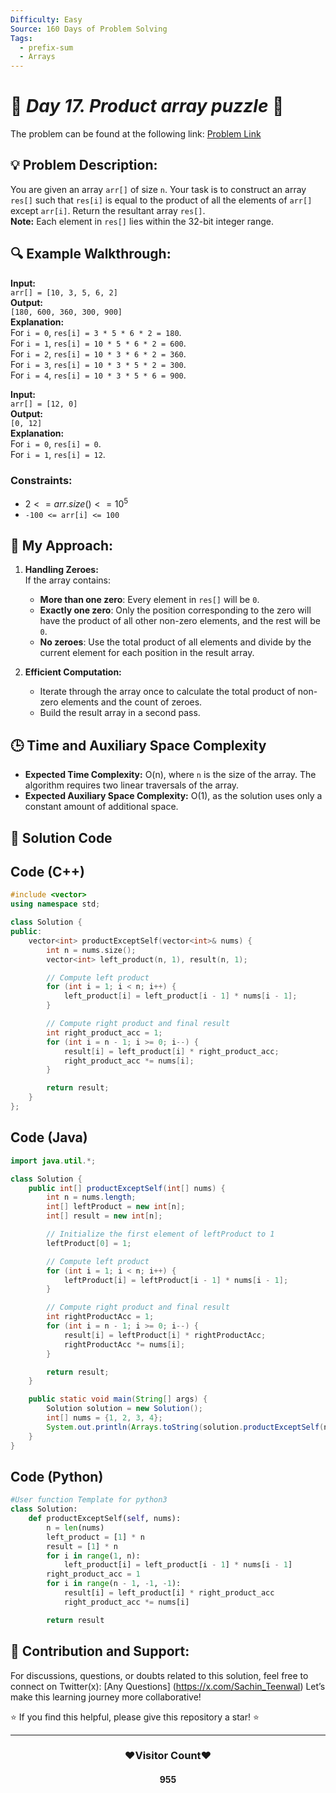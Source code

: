 ```yaml
---
Difficulty: Easy  
Source: 160 Days of Problem Solving  
Tags:
  - prefix-sum
  - Arrays
---
```


# 🚀 _Day 17. Product array puzzle_ 🧠


The problem can be found at the following link: [Problem Link](https://www.geeksforgeeks.org/batch/gfg-160-problems/track/prefix-sum-gfg-160/problem/product-array-puzzle4525)

## 💡 **Problem Description:**

You are given an array `arr[]` of size `n`. Your task is to construct an array `res[]` such that `res[i]` is equal to the product of all the elements of `arr[]` except `arr[i]`. Return the resultant array `res[]`.  
**Note:** Each element in `res[]` lies within the 32-bit integer range.

## 🔍 **Example Walkthrough:**

**Input:**  
`arr[] = [10, 3, 5, 6, 2]`  
**Output:**  
`[180, 600, 360, 300, 900]`  
**Explanation:**  
For `i = 0`, `res[i] = 3 * 5 * 6 * 2 = 180`.  
For `i = 1`, `res[i] = 10 * 5 * 6 * 2 = 600`.  
For `i = 2`, `res[i] = 10 * 3 * 6 * 2 = 360`.  
For `i = 3`, `res[i] = 10 * 3 * 5 * 2 = 300`.  
For `i = 4`, `res[i] = 10 * 3 * 5 * 6 = 900`.



**Input:**  
`arr[] = [12, 0]`  
**Output:**  
`[0, 12]`  
**Explanation:**  
For `i = 0`, `res[i] = 0`.  
For `i = 1`, `res[i] = 12`.



### Constraints:
- $`2 <= arr.size() <= 10^5`$
- `-100 <= arr[i] <= 100`



## 🎯 **My Approach:**

1. **Handling Zeroes:**  
   If the array contains:
   - **More than one zero**: Every element in `res[]` will be `0`.
   - **Exactly one zero**: Only the position corresponding to the zero will have the product of all other non-zero elements, and the rest will be `0`.
   - **No zeroes**: Use the total product of all elements and divide by the current element for each position in the result array.

2. **Efficient Computation:**  
   - Iterate through the array once to calculate the total product of non-zero elements and the count of zeroes.
   - Build the result array in a second pass.



## 🕒 **Time and Auxiliary Space Complexity** 

- **Expected Time Complexity:** O(n), where `n` is the size of the array. The algorithm requires two linear traversals of the array.
- **Expected Auxiliary Space Complexity:** O(1), as the solution uses only a constant amount of additional space.

## 📝 **Solution Code**

## Code (C++)

```cpp
#include <vector>
using namespace std;

class Solution {
public:
    vector<int> productExceptSelf(vector<int>& nums) {
        int n = nums.size();
        vector<int> left_product(n, 1), result(n, 1);

        // Compute left product
        for (int i = 1; i < n; i++) {
            left_product[i] = left_product[i - 1] * nums[i - 1];
        }

        // Compute right product and final result
        int right_product_acc = 1;
        for (int i = n - 1; i >= 0; i--) {
            result[i] = left_product[i] * right_product_acc;
            right_product_acc *= nums[i];
        }

        return result;
    }
};
```



## Code (Java)

```java
import java.util.*;

class Solution {
    public int[] productExceptSelf(int[] nums) {
        int n = nums.length;
        int[] leftProduct = new int[n];
        int[] result = new int[n];

        // Initialize the first element of leftProduct to 1
        leftProduct[0] = 1;

        // Compute left product
        for (int i = 1; i < n; i++) {
            leftProduct[i] = leftProduct[i - 1] * nums[i - 1];
        }

        // Compute right product and final result
        int rightProductAcc = 1;
        for (int i = n - 1; i >= 0; i--) {
            result[i] = leftProduct[i] * rightProductAcc;
            rightProductAcc *= nums[i];
        }

        return result;
    }

    public static void main(String[] args) {
        Solution solution = new Solution();
        int[] nums = {1, 2, 3, 4};
        System.out.println(Arrays.toString(solution.productExceptSelf(nums)));
    }
}
```



## Code (Python)

```python
#User function Template for python3
class Solution:
    def productExceptSelf(self, nums):
        n = len(nums)
        left_product = [1] * n
        result = [1] * n
        for i in range(1, n):
            left_product[i] = left_product[i - 1] * nums[i - 1]
        right_product_acc = 1
        for i in range(n - 1, -1, -1):
            result[i] = left_product[i] * right_product_acc
            right_product_acc *= nums[i]

        return result
```



## 🎯 **Contribution and Support:**

For discussions, questions, or doubts related to this solution, feel free to connect on Twitter(x): [Any Questions] (https://x.com/Sachin_Teenwal) Let’s make this learning journey more collaborative!

⭐ If you find this helpful, please give this repository a star! ⭐

---

<div align="center">
   <h3><b>❤️Visitor Count❤️</b></h3>
   <textalign="center">
   <h4>955</h4>
